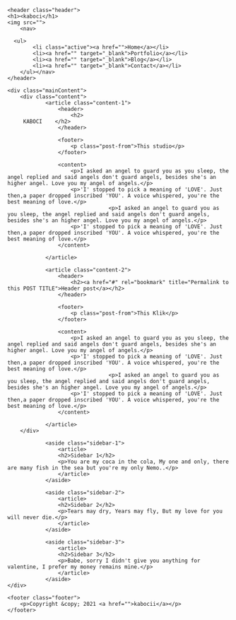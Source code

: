 <html>
<head>
  <link rel="stylesheet" type="text/css" href="style.css">
  <script type="text/javascript" src="nav.js"></script>
</head>

<body>
<div class="body">
<link rel="stylesheet" type="text/css" href="https://fonts.googleapis.com/css?family=Lobster">

	<header class="header">
    <h1><kaboci</h1>
    <img src="">
		<nav>
      
      <ul>
			<li class="active"><a href="">Home</a></li>
			<li><a href="" target="_blank">Portfolio</a></li>
			<li><a href="" target="_blank">Blog</a></li>
			<li><a href="" target="_blank">Contact</a></li>
		</ul></nav>
	</header>
		
	<div class="mainContent">
		<div class="content">	
				<article class="content-1">	
					<header>
						<h2>
         KABOCI    </h2>
					</header>
					
					<footer>
						<p class="post-from">This studio</p>
					</footer>
					
					<content>
						<p>I asked an angel to guard you as you sleep, the angel replied and said angels don't guard angels, besides she's an higher angel. Love you my angel of angels.</p>
						<p>'I' stopped to pick a meaning of 'LOVE'. Just then,a paper dropped inscribed 'YOU'. A voice whispered, you're the best meaning of love.</p>
            						<p>I asked an angel to guard you as you sleep, the angel replied and said angels don't guard angels, besides she's an higher angel. Love you my angel of angels.</p>
						<p>'I' stopped to pick a meaning of 'LOVE'. Just then,a paper dropped inscribed 'YOU'. A voice whispered, you're the best meaning of love.</p>
					</content>
					
				</article>

				<article class="content-2">	
					<header>
						<h2><a href="#" rel="bookmark" title="Permalink to this POST TITLE">Header post</a></h2>
					</header>

					<footer>
						<p class="post-from">This Klik</p>
					</footer>
					
					<content>
						<p>I asked an angel to guard you as you sleep, the angel replied and said angels don't guard angels, besides she's an higher angel. Love you my angel of angels.</p>
						<p>'I' stopped to pick a meaning of 'LOVE'. Just then,a paper dropped inscribed 'YOU'. A voice whispered, you're the best meaning of love.</p>
            						<p>I asked an angel to guard you as you sleep, the angel replied and said angels don't guard angels, besides she's an higher angel. Love you my angel of angels.</p>
						<p>'I' stopped to pick a meaning of 'LOVE'. Just then,a paper dropped inscribed 'YOU'. A voice whispered, you're the best meaning of love.</p>
					</content>
				
				</article>
		</div>
			
				<aside class="sidebar-1">
					<article>
					<h2>Sidebar 1</h2>
					<p>You are my coca in the cola, My one and only, there are many fish in the sea but you're my only Nemo..</p>
				    </article>
				</aside>
				
				<aside class="sidebar-2">
					<article>
					<h2>Sidebar 2</h2>
					<p>Tears may dry, Years may fly, But my love for you will never die.</p>
				    </article>
				</aside>				

				<aside class="sidebar-3">
					<article>
					<h2>Sidebar 3</h2>
					<p>Babe, sorry I didn't give you anything for valentine, I prefer my money remains mine.</p>
				    </article>
				</aside>	
	</div>
	
	<footer class="footer">
		<p>Copyright &copy; 2021 <a href="">kabocii</a></p>
	</footer>
  
</div>
</body>
</html>
